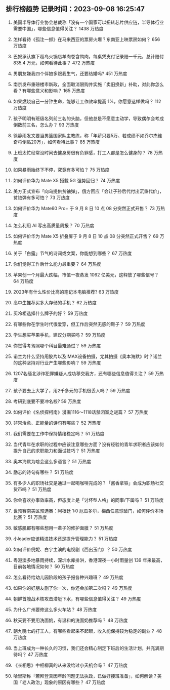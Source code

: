 
## 排行榜趋势 记录时间：2023-09-08 16:25:47
  
  1. 美国半导体行业协会总裁称「没有一个国家可以扭转芯片供应链，半导体行业需要中国」，哪些信息值得关注？ 1438 万热度
    
  2. 怎样看待《孤注一掷》在马来西亚的票房火爆？东南亚上映票房如何？ 656 万热度
    
  3. 巴奴承认旗下超岛火锅店羊肉卷含鸭肉，每桌凭支付记录赔一千元，总计赔付 835.4 万元，如何看待此事？ 472 万热度
    
  4. 男朋友嫌我四个伴娘多跟我生气，还要结婚吗? 451 万热度
    
  5. 南京发布重磅楼市新政，全面取消限购并实施「卖旧换新」补助，对此你怎么看？有哪些意义和影响？ 165 万热度
    
  6. 如果燃烧自己一分钟生命，能够让工作效率提高 1%，你愿意这样做吗？ 112 万热度
    
  7. 孩子明明有班级名列前三名的头脑，但他总是不愿意主动学，导致偶尔会考成倒数前三名，怎么办？ 93 万热度
    
  8. 徐静雨发文要当男篮国家队主教练，称「年薪只要5万、若成绩不如乔尔杰维奇将倒贴20万」，如何看待此事？ 85 万热度
    
  9. 上班太忙经常没时间去健身房很有负罪感，打工人都是怎么健身的？ 78 万热度
    
  10. 如果暴雨始终下不停，究竟有多可怕？ 75 万热度
    
  11. 如何评价华为 Mate X5 搭载 5G 强势回归？ 74 万热度
    
  12. 美方正式宣布「向乌提供贫铀弹」，俄方回应「会让子孙后代付出沉重代价」，贫铀弹有多可怕？ 73 万热度
    
  13. 如何评价华为 Mate60 Pro+ 于 9 月 8 日 10 点 08 分突然正式开售？ 73 万热度
    
  14. 怎么利用 AI 写出高质量周报？ 70 万热度
    
  15. 如何评价华为 Mate X5 折叠屏于 9 月 8 日 10 点 08 分突然正式开售？ 69 万热度
    
  16. 关于「白露」节气的诗词或文案，你能想到哪些？ 67 万热度
    
  17. 你们觉得工作后什么能力最重要？ 64 万热度
    
  18. 苹果创一个月最大跌幅，市值一夜蒸发 1062 亿美元，这释放了哪些信号？ 64 万热度
    
  19. 2023年有什么性价比高的笔记本电脑推荐? 63 万热度
    
  20. 高中生推荐买多大存储的手机？ 62 万热度
    
  21. 买冷柜选择什么牌子的好？ 59 万热度
    
  22. 有哪些你在学生时代很爱穿，但工作后突然无感的鞋子？ 59 万热度
    
  23. 学生想买苹果手机，建议分期买吗？ 59 万热度
    
  24. 你觉得考驾照哪个科目最难通过？ 59 万热度
    
  25. 诺兰为什么坚持用胶片以及IMAX设备拍摄，尤其拍摄《奥本海默》时？诺兰的这种坚持对行业产生哪些影响？ 59 万热度
    
  26. 1207名缅北涉诈犯罪嫌疑人成功移交我方，还有哪些信息值得关注？ 59 万热度
    
  27. 孩子要去上大学了，用2千多元的手机很丢人吗？ 59 万热度
    
  28. 考研到底要不要冲名校? 59 万热度
    
  29. 如何评价《名侦探柯南》漫画1116～1118话禁闭室之谜篇？ 57 万热度
    
  30. 非常治愈、正能量的诗句有哪些？ 52 万热度
    
  31. 我们需要在工作中保持情绪稳定吗？ 51 万热度
    
  32. 当代青年在求职的过程中应该注意哪些方面？没有经验的青年求职者应该如何提升自己的求职能力和面试技巧？ 51 万热度
    
  33. 奥本海默为啥会这么多语言？ 51 万热度
    
  34. 励志的诗句有哪些？ 51 万热度
    
  35. 有多少人的职场社交是通过一起喝咖啡完成的？「酱香拿铁」会成为职场社交货币吗？ 51 万热度
    
  36. 你会喜欢办事效率高，但态度上是「讨坏型人格」的同事/下属吗？ 51 万热度
    
  37. 世预赛南美区预选赛：阿根廷 1:0 厄瓜多尔，梅西任意球破门，如何评价本场比赛？ 51 万热度
    
  38. 敏感肌都有哪些想用一辈子的修护面膜？ 51 万热度
    
  39. 小leader应该精进技术还是提升管理能力？ 51 万热度
    
  40. 如何评价倪妮、白宇主演的电视剧《西出玉门》？ 50 万热度
    
  41. 粤港澳多地暴雨持续，深圳水库排洪，香港深夜一小时雨量创 139 年来最高，目前各地情况如何？ 50 万热度
    
  42. 怎么看待给幼儿园阶段的孩子报各种兴趣班？ 49 万热度
    
  43. 如果你的好朋友删了你一次，你还会加第二次吗？ 49 万热度
    
  44. 朝鲜首艘战术核攻击潜艇下水，有哪些信息值得关注？ 49 万热度
    
  45. 为什么广州要修这么多火车站？ 48 万热度
    
  46. 秋天要不要用洗面奶，有温和的洗面奶推荐吗？ 48 万热度
    
  47. 朝九晚七的打工人，有哪些看起来不起眼，收入能保持较为稳定的副业？ 48 万热度
    
  48. 当上班成为一种长久的习惯，我们还会精心制定下班后的生活计划，并充满期待吗？ 47 万热度
    
  49. 《长相思》中相柳真的从来没给过小夭机会吗？ 47 万热度
    
  50. 哈里斯称「若拜登真因年龄问题无法执政，已做好接班准备」，如何解读？美国「老人政治」现象的原因有哪些？ 47 万热度
    